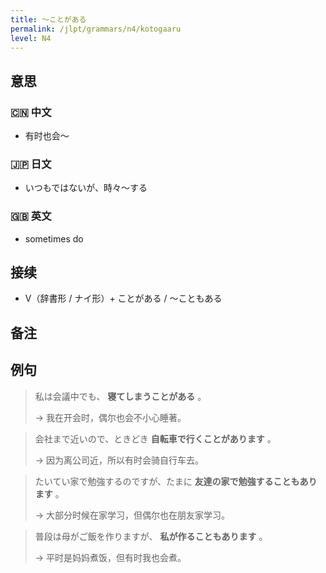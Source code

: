 ```yaml
---
title: 〜ことがある
permalink: /jlpt/grammars/n4/kotogaaru
level: N4
---
```


## 意思

### 🇨🇳 中文

- 有时也会〜

### 🇯🇵 日文

- いつもではないが、時々〜する

### 🇬🇧 英文

- sometimes do

## 接续

- V（辞書形 / ナイ形）+ ことがある / 〜こともある

## 备注


## 例句

> 私は会議中でも、 **寝てしまうことがある** 。
>
> → 我在开会时，偶尔也会不小心睡著。

> 会社まで近いので、ときどき **自転車で行くことがあります** 。
>
> → 因为离公司近，所以有时会骑自行车去。

> たいてい家で勉強するのですが、たまに **友達の家で勉強することもあります** 。
>
> → 大部分时候在家学习，但偶尔也在朋友家学习。

> 普段は母がご飯を作りますが、 **私が作ることもあります** 。
>
> → 平时是妈妈煮饭，但有时我也会煮。

